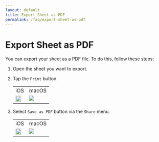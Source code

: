 ```yaml
---
layout: default
title: Export Sheet as PDF
permalink: /faq/export-sheet-as-pdf
---
```


# Export Sheet as PDF

You can export your sheet as a PDF file. To do this, follow these steps:

1. Open the sheet you want to export.
2. Tap the `Print` button.

    <table>
        <tr>
            <td>iOS</td>
            <td>macOS</td>
        </tr>
        <tr>
            <td style="vertical-align:top"><img src="../../assets/faq/export-sheet-as-pdf/export-sheet-as-pdf-ios-1.jpg" width="80%"></td>
            <td style="vertical-align:top"><img src="../../assets/faq/export-sheet-as-pdf/export-sheet-as-pdf-mac-1.jpg"></td>
        </tr>
    </table>

3. Select `Save as PDF` button via the `Share` menu.

    <table>
        <tr>
        <td>iOS</td>
        <td>macOS</td>
        </tr>
        <tr>
            <td style="vertical-align:top"><img src="../../assets/faq/export-sheet-as-pdf/export-sheet-as-pdf-ios-2.jpg" width="80%"></td>
            <td style="vertical-align:top"><img src="../../assets/faq/export-sheet-as-pdf/export-sheet-as-pdf-mac-2.jpg"></td>
        </tr>
    </table>
